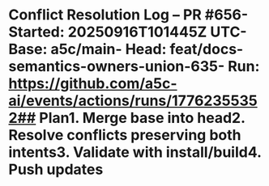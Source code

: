 # Conflict Resolution Log – PR #656- Started: 20250916T101445Z UTC- Base: a5c/main- Head: feat/docs-semantics-owners-union-635- Run: https://github.com/a5c-ai/events/actions/runs/17762355352## Plan1. Merge base into head2. Resolve conflicts preserving both intents3. Validate with install/build4. Push updates
